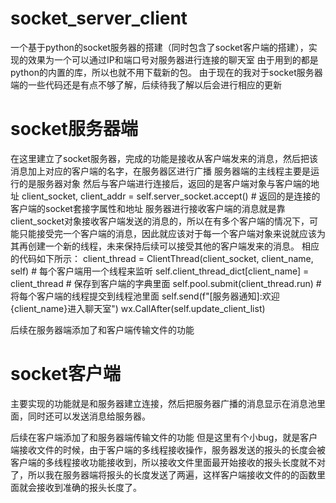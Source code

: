 # socket_server_client
一个基于python的socket服务器的搭建（同时包含了socket客户端的搭建），实现的效果为一个可以通过IP和端口号对服务器进行连接的聊天室
由于用到的都是python的内置的库，所以也就不用下载新的包。
由于现在的我对于socket服务器端的一些代码还是有点不够了解，后续待我了解以后会进行相应的更新

# socket服务器端
在这里建立了socket服务器，完成的功能是接收从客户端发来的消息，然后把该消息加上对应的客户端的名字，在服务器区进行广播
服务器端的主线程主要是运行的是服务器对象
然后与客户端进行连接后，返回的是客户端对象与客户端的地址
client_socket, client_addr = self.server_socket.accept()  # 返回的是连接的客户端的socket套接字属性和地址
服务器进行接收客户端的消息就是靠client_socket对象接收客户端发送的消息的，所以在有多个客户端的情况下，可能只能接受完一个客户端的消息，因此就应该对于每一个客户端对象来说就应该为其再创建一个新的线程，未来保持后续可以接受其他的客户端发来的消息。
相应的代码如下所示：
client_thread = ClientThread(client_socket, client_name, self)  # 每个客户端用一个线程来监听
self.client_thread_dict[client_name] = client_thread # 保存到客户端的字典里面
self.pool.submit(client_thread.run)  # 将每个客户端的线程提交到线程池里面
self.send(f"[服务器通知]:欢迎{client_name}进入聊天室")
wx.CallAfter(self.update_client_list)


后续在服务器端添加了和客户端传输文件的功能

# socket客户端
主要实现的功能就是和服务器建立连接，然后把服务器广播的消息显示在消息池里面，同时还可以发送消息给服务器。

后续在客户端添加了和服务器端传输文件的功能
但是这里有个小bug，就是客户端接收文件的时候，由于客户端的多线程接收操作，服务器发送的报头的长度会被客户端的多线程接收功能接收到，所以接收文件里面最开始接收的报头长度就不对了，所以我在服务器端将报头的长度发送了两遍，这样客户端接收文件的的函数里面就会接收到准确的报头长度了。
